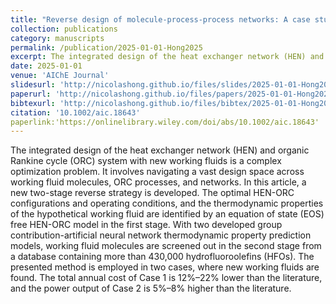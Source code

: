 ```yaml
---
title: "Reverse design of molecule-process-process networks: A case study from HEN-ORC system"
collection: publications
category: manuscripts
permalink: /publication/2025-01-01-Hong2025
excerpt: The integrated design of the heat exchanger network (HEN) and organic Rankine cycle (ORC) system with new working fluids is a complex optimization problem. It involves navigating a vast design space across working fluid molecules, ORC processes, and networks. In this article, a new two-stage reverse strategy is developed. The optimal HEN-ORC configurations and operating conditions, and the thermodynamic properties of the hypothetical working fluid are identified by an equation of state (EOS) free HEN-ORC model in the first stage. With two developed group contribution-artificial neural network thermodynamic property prediction models, working fluid molecules are screened out in the second stage from a database containing more than 430,000 hydrofluoroolefins (HFOs). The presented method is employed in two cases, where new working fluids are found. The total annual cost of Case 1 is 12\%–22\% lower than the literature, and the power output of Case 2 is 5\%–8\% higher than the literature.
date: 2025-01-01
venue: 'AIChE Journal'
slidesurl: 'http://nicolashong.github.io/files/slides/2025-01-01-Hong2025.pdf'
paperurl: 'http://nicolashong.github.io/files/papers/2025-01-01-Hong2025.pdf'
bibtexurl: 'http://nicolashong.github.io/files/bibtex/2025-01-01-Hong2025.bib'
citation: '10.1002/aic.18643'
paperlink:'https://onlinelibrary.wiley.com/doi/abs/10.1002/aic.18643'
---
```


The integrated design of the heat exchanger network (HEN) and organic Rankine cycle (ORC) system with new working fluids is a complex optimization problem. It involves navigating a vast design space across working fluid molecules, ORC processes, and networks. In this article, a new two-stage reverse strategy is developed. The optimal HEN-ORC configurations and operating conditions, and the thermodynamic properties of the hypothetical working fluid are identified by an equation of state (EOS) free HEN-ORC model in the first stage. With two developed group contribution-artificial neural network thermodynamic property prediction models, working fluid molecules are screened out in the second stage from a database containing more than 430,000 hydrofluoroolefins (HFOs). The presented method is employed in two cases, where new working fluids are found. The total annual cost of Case 1 is 12\%–22\% lower than the literature, and the power output of Case 2 is 5\%–8\% higher than the literature.
